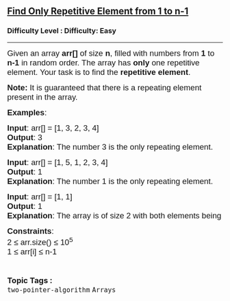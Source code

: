 <h2><a href="https://www.geeksforgeeks.org/problems/find-repetitive-element-from-1-to-n-1/1?_gl=1*4cgw3w*_up*MQ..*_gs*MQ..&gclid=Cj0KCQjwtpLABhC7ARIsALBOCVr_s6XBqQmqJ6J95O3yWcY7kb-ORVle8PbkGf3kIblAonKWhRCrrFcaAileEALw_wcB&gbraid=0AAAAAC9yBkB64Ejpz6MFAgJQ2yqm8qQSh">Find Only Repetitive Element from 1 to n-1</a></h2><h3>Difficulty Level : Difficulty: Easy</h3><hr><div class="problems_problem_content__Xm_eO"><p><span style="font-size: 14pt; font-family: arial, helvetica, sans-serif;">Given an array <strong>arr[]</strong>&nbsp;of size <strong>n</strong>, filled with numbers from <strong>1</strong> to <strong>n-1</strong> in random order. The array has <strong>only</strong> one repetitive element. Your task is to find the <strong>repetitive element</strong>.</span></p>
<p><span style="font-size: 14pt; font-family: arial, helvetica, sans-serif;"><strong>Note:</strong> It is guaranteed that there is a repeating element present in the array.</span></p>
<p><span style="font-size: 14pt; font-family: arial, helvetica, sans-serif;"><strong>Examples</strong>:</span></p>
<pre><span style="font-size: 14pt; font-family: arial, helvetica, sans-serif;"><strong>Input</strong>: arr[] = [1, 3, 2, 3, 4]</span><br><span style="font-size: 14pt; font-family: arial, helvetica, sans-serif;"><strong>Output</strong>: 3 <br><strong>Explanation</strong>: The number 3 is the only repeating element.<br></span></pre>
<pre><span style="font-size: 14pt; font-family: arial, helvetica, sans-serif;"><strong>Input</strong>: arr[] = [1, 5, 1, 2, 3, 4]</span><br><span style="font-size: 14pt; font-family: arial, helvetica, sans-serif;"><strong>Output</strong>: 1&nbsp; <br><strong>Explanation</strong>: The number 1 is the only repeating element.</span></pre>
<pre><span style="font-size: 14pt; font-family: arial, helvetica, sans-serif;"><strong>Input</strong>: arr[] = [1, 1]&nbsp;&nbsp;</span><br><span style="font-size: 14pt; font-family: arial, helvetica, sans-serif;"><strong>Output</strong>: 1</span><br><span style="font-family: arial, helvetica, sans-serif; font-size: 14pt;"><strong>Explanation</strong>: The array is of size 2 with both elements being 1, making 1 the repeating element.</span></pre>
<p><span style="font-size: 14pt; font-family: arial, helvetica, sans-serif;"><strong>Constraints</strong>:</span><br><span style="font-size: 14pt; font-family: arial, helvetica, sans-serif;">2 ≤ arr.size() ≤ 10<sup>5</sup><br>1 ≤ arr[i] ≤ n-1&nbsp;</span></p></div><br><p><span style=font-size:18px><strong>Topic Tags : </strong><br><code>two-pointer-algorithm</code>&nbsp;<code>Arrays</code>&nbsp;